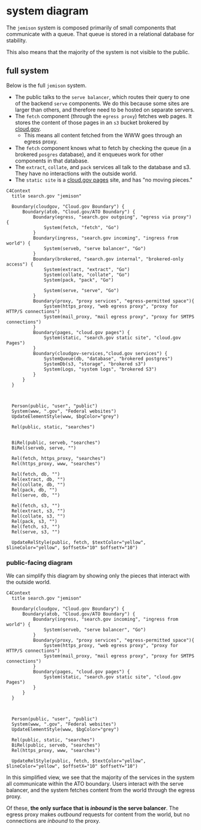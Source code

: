 # system diagram

The `jemison` system is composed primarily of small components that communicate with a queue. That queue is stored in a relational database for stability.

This also means that the majority of the system is not visible to the public.

## full system

Below is the full `jemison` system.

* The public talks to the `serve balancer`, which routes their query to one of the backend `serve` components. We do this because some sites are larger than others, and therefore need to be hosted on separate servers.
* The `fetch` component (through the `egress proxy`) fetches web pages. It stores the content of those pages in an `s3` bucket brokered by [cloud.gov](https://cloud.gov).
  * This means all content fetched from the WWW goes through an egress proxy.
* The `fetch` component knows what to fetch by checking the queue (in a brokered `posgres` database), and it enqueues work for other components in that database.
* The `extract`, `collate`, and `pack` services all talk to the database and s3. They have no interactions with the outside world.
* The `static site` is a [cloud.gov pages](https://cloud.gov/pages) site, and has "no moving pieces."

```mermaid
C4Context
  title search.gov "jemison"
  
  Boundary(cloudgov, "Cloud.gov Boundary") {
      Boundary(atob, "Cloud.gov/ATO Boundary") {
          Boundary(egress, "search.gov outgoing", "egress via proxy") {
              System(fetch, "fetch", "Go")
          }
          Boundary(ingress, "search.gov incoming", "ingress from world") {
              System(serveb, "serve balancer", "Go")
          } 
          Boundary(brokered, "search.gov internal", "brokered-only access") {
              System(extract, "extract", "Go")
              System(collate, "collate", "Go")
              System(pack, "pack", "Go")

              System(serve, "serve", "Go")
          }
          Boundary(proxy, "proxy services", "egress-permitted space"){
              System(https_proxy, "web egress proxy", "proxy for HTTP/S connections")
              System(mail_proxy, "mail egress proxy", "proxy for SMTPS connections")
          }
          Boundary(pages, "cloud.gov pages") {
              System(static, "search.gov static site", "cloud.gov Pages")
          }
          Boundary(cloudgov-services,"cloud.gov services") {
              SystemQueue(db, "database", "brokered postgres")
              SystemDb(s3, "storage", "brokered s3")
              System(Logs, "system logs", "brokered S3")
          }
      }
  }



  Person(public, "user", "public")
  System(www, ".gov", "Federal websites")
  UpdateElementStyle(www, $bgColor="grey")

  Rel(public, static, "searches")
  
  
  BiRel(public, serveb, "searches")
  BiRel(serveb, serve, "")

  Rel(fetch, https_proxy, "searches")
  Rel(https_proxy, www, "searches")

  Rel(fetch, db, "")
  Rel(extract, db, "")
  Rel(collate, db, "")
  Rel(pack, db, "")
  Rel(serve, db, "")

  Rel(fetch, s3, "")
  Rel(extract, s3, "")
  Rel(collate, s3, "")
  Rel(pack, s3, "")
  Rel(fetch, s3, "")
  Rel(serve, s3, "")

  UpdateRelStyle(public, fetch, $textColor="yellow", $lineColor="yellow", $offsetX="10" $offsetY="10")
```

### public-facing diagram

We can simplify this diagram by showing only the pieces that interact with the outside world.


```mermaid
C4Context
  title search.gov "jemison"
  
  Boundary(cloudgov, "Cloud.gov Boundary") {
      Boundary(atob, "Cloud.gov/ATO Boundary") {
          Boundary(ingress, "search.gov incoming", "ingress from world") {
              System(serveb, "serve balancer", "Go")
          } 
          Boundary(proxy, "proxy services", "egress-permitted space"){
              System(https_proxy, "web egress proxy", "proxy for HTTP/S connections")
              System(mail_proxy, "mail egress proxy", "proxy for SMTPS connections")
          }
          Boundary(pages, "cloud.gov pages") {
              System(static, "search.gov static site", "cloud.gov Pages")
          }
      }
  }



  Person(public, "user", "public")
  System(www, ".gov", "Federal websites")
  UpdateElementStyle(www, $bgColor="grey")

  Rel(public, static, "searches")  
  BiRel(public, serveb, "searches")
  Rel(https_proxy, www, "searches")

  UpdateRelStyle(public, fetch, $textColor="yellow", $lineColor="yellow", $offsetX="10" $offsetY="10")
```

In this simplified view, we see that the majority of the services in the system all communicate within the ATO boundary. Users interact with the serve balancer, and the system fetches content from the world through the egress proxy.

Of these, **the only surface that is *inbound* is the serve balancer**. The egress proxy makes *outbound* requests for content from the world, but no connections are *inbound* to the proxy.